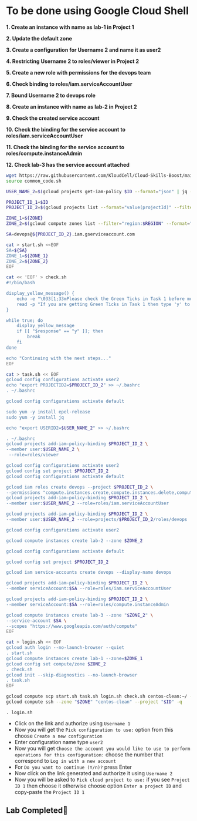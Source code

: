 # **To be done using Google Cloud Shell**

**1. Create an instance with name as lab-1 in Project 1**

**2. Update the default zone**

**3. Create a configuration for Username 2 and name it as user2**

**4. Restricting Username 2 to roles/viewer in Project 2**

**5. Create a new role with permissions for the devops team**

**6. Check binding to roles/iam.serviceAccountUser**

**7. Bound Username 2 to devops role**

**8. Create an instance with name as lab-2 in Project 2**

**9. Check the created service account**

**10. Check the binding for the service account to roles/iam.serviceAccountUser**

**11. Check the binding for the service account to roles/compute.instanceAdmin**

**12. Check lab-3 has the service account attached**

```bash
wget https://raw.githubusercontent.com/KloudCell/Cloud-Skills-Boost/main/resources/common_code.sh 2> /dev/null
source common_code.sh

USER_NAME_2=$(gcloud projects get-iam-policy $ID --format="json" | jq -r --arg USER_NAME "$USER_NAME" '.bindings[] | select(.role == "roles/viewer") | .members[] | select(startswith("user:")) | select(. != "user:" + $USER_NAME) | sub("user:"; "")')

PROJECT_ID_1=$ID
PROJECT_ID_2=$(gcloud projects list --format="value(projectId)" --filter="projectId!=${ID} AND projectId!=qwiklabs-resources")

ZONE_1=${ZONE}
ZONE_2=$(gcloud compute zones list --filter="region:$REGION" --format="value(NAME)" | grep -v $ZONE_1 | head -n 1)

SA=devops@${PROJECT_ID_2}.iam.gserviceaccount.com

cat > start.sh <<EOF
SA=${SA}
ZONE_1=${ZONE_1}
ZONE_2=${ZONE_2}
EOF

cat << 'EOF' > check.sh
#!/bin/bash

display_yellow_message() {
    echo -e "\033[1;33mPlease check the Green Ticks in Task 1 before moving further.\033[0m"
    read -p "If you are getting Green Ticks in Task 1 then type 'y' to continue: " response
}

while true; do
    display_yellow_message
    if [[ "$response" == "y" ]]; then
        break
    fi
done

echo "Continuing with the next steps..."
EOF

cat > task.sh << EOF
gcloud config configurations activate user2
echo "export PROJECTID2=$PROJECT_ID_2" >> ~/.bashrc
. ~/.bashrc

gcloud config configurations activate default

sudo yum -y install epel-release
sudo yum -y install jq

echo "export USERID2=$USER_NAME_2" >> ~/.bashrc

. ~/.bashrc
gcloud projects add-iam-policy-binding $PROJECT_ID_2 \
--member user:$USER_NAME_2 \
 --role=roles/viewer

gcloud config configurations activate user2
gcloud config set project $PROJECT_ID_2
gcloud config configurations activate default

gcloud iam roles create devops --project $PROJECT_ID_2 \
--permissions "compute.instances.create,compute.instances.delete,compute.instances.start,compute.instances.stop,compute.instances.update,compute.disks.create,compute.subnetworks.use,compute.subnetworks.useExternalIp,compute.instances.setMetadata,compute.instances.setServiceAccount"
gcloud projects add-iam-policy-binding $PROJECT_ID_2 \
--member user:$USER_NAME_2 --role=roles/iam.serviceAccountUser

gcloud projects add-iam-policy-binding $PROJECT_ID_2 \
--member user:$USER_NAME_2 --role=projects/$PROJECT_ID_2/roles/devops

gcloud config configurations activate user2

gcloud compute instances create lab-2 --zone $ZONE_2

gcloud config configurations activate default

gcloud config set project $PROJECT_ID_2

gcloud iam service-accounts create devops --display-name devops

gcloud projects add-iam-policy-binding $PROJECT_ID_2 \
--member serviceAccount:$SA --role=roles/iam.serviceAccountUser

gcloud projects add-iam-policy-binding $PROJECT_ID_2 \
--member serviceAccount:$SA --role=roles/compute.instanceAdmin

gcloud compute instances create lab-3 --zone "$ZONE_2" \
--service-account $SA \
--scopes "https://www.googleapis.com/auth/compute"
EOF

cat > login.sh << EOF
gcloud auth login --no-launch-browser --quiet
. start.sh
gcloud compute instances create lab-1 --zone=$ZONE_1
gcloud config set compute/zone $ZONE_2
. check.sh
gcloud init --skip-diagnostics --no-launch-browser
. task.sh
EOF

gcloud compute scp start.sh task.sh login.sh check.sh centos-clean:~/ --zone "$ZONE" -q --project "$ID"
gcloud compute ssh --zone "$ZONE" "centos-clean" --project "$ID" -q
```
```
. login.sh
```
- Click on the link and authorize using `Username 1`
- Now you will get the `Pick configuration to use:` option from this choose `Create a new configuration`
- Enter configuration name type `user2`
- Now you will get `Choose the account you would like to use to perform operations for this configuration:` choose the number that correspond to `Log in with a new account`
- For `Do you want to continue (Y/n)?` press Enter  
- Now click on the link generated and authorize it using `Username 2`
- Now you will be asked to `Pick cloud project to use:` if you see `Project ID 1` then choose it otherwise choose option `Enter a project ID` and copy-paste the `Project ID 1`

## Lab Completed🎉